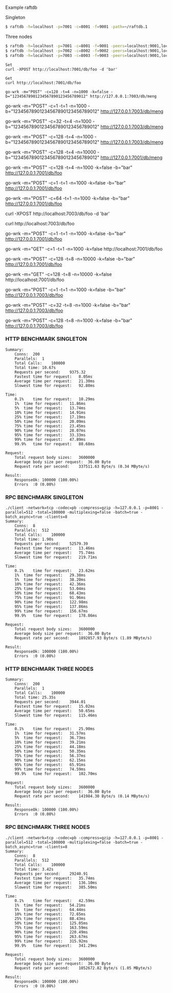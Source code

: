 Example raftdb

Singleton
```sh
$ raftdb -h=localhost -p=7001 -c=8001 -f=9001 -path=~/raftdb.1
```
Three nodes
```sh
$ raftdb -h=localhost -p=7001 -c=8001 -f=9001 -peers=localhost:9001,localhost:9002,localhost:9003 -path=./raftdb.1
$ raftdb -h=localhost -p=7002 -c=8002 -f=9002 -peers=localhost:9001,localhost:9002,localhost:9003 -path=./raftdb.2
$ raftdb -h=localhost -p=7003 -c=8003 -f=9003 -peers=localhost:9001,localhost:9002,localhost:9003 -path=./raftdb.3
```

```
Set
curl -XPOST http://localhost:7001/db/foo -d 'bar'
```

```
Get
curl http://localhost:7001/db/foo
```

```
go-wrk -m="POST" -c=128 -t=4 -n=1000 -k=false -b="12345678901234567890123456789012" http://127.0.0.1:7003/db/meng
```

go-wrk -m="POST" -c=1 -t=1 -n=1000 -b="12345678901234567890123456789012" http://127.0.0.1:7003/db/meng

go-wrk -m="POST" -c=32 -t=4 -n=1000 -b="12345678901234567890123456789012" http://127.0.0.1:7003/db/meng



go-wrk -m="POST" -c=128 -t=4 -n=1000 -b="12345678901234567890123456789012" http://127.0.0.1:7003/db/meng


go-wrk -m="POST" -c=128 -t=4 -n=10000 -b="12345678901234567890123456789012" http://127.0.0.1:7001/db/meng

go-wrk -m="POST" -c=128 -t=4 -n=1000 -k=false -b="bar" http://127.0.0.1:7001/db/foo

go-wrk -m="POST" -c=1 -t=1 -n=1000 -k=false -b="bar" http://127.0.0.1:7001/db/foo


go-wrk -m="POST" -c=64 -t=1 -n=1000 -k=false -b="bar" http://127.0.0.1:7001/db/foo


curl -XPOST http://localhost:7003/db/foo -d 'bar'

curl http://localhost:7003/db/foo

go-wrk -m="POST" -c=1 -t=1 -n=1000 -k=false -b="bar" http://127.0.0.1:7001/db/foo

go-wrk -m="GET" -c=1 -t=1 -n=1000 -k=false http://localhost:7001/db/foo

go-wrk -m="POST" -c=128 -t=8 -n=10000 -k=false -b="bar" http://127.0.0.1:7001/db/foo

go-wrk -m="GET" -c=128 -t=8 -n=10000 -k=false http://localhost:7001/db/foo

go-wrk -m="POST" -c=1 -t=1 -n=1000 -k=false -b="bar" http://127.0.0.1:7003/db/foo


go-wrk -m="POST" -c=32 -t=8 -n=1000 -k=false -b="bar" http://127.0.0.1:7003/db/foo


go-wrk -m="POST" -c=128 -t=8 -n=1000 -k=false -b="bar" http://127.0.0.1:7003/db/foo


### HTTP BENCHMARK SINGLETON
```
Summary:
	Conns:	200
	Parallels:	1
	Total Calls:	100000
	Total time:	10.67s
	Requests per second:	9375.32
	Fastest time for request:	8.05ms
	Average time per request:	21.30ms
	Slowest time for request:	92.80ms

Time:
	0.1%	time for request:	10.29ms
	1%	time for request:	11.86ms
	5%	time for request:	13.74ms
	10%	time for request:	14.91ms
	25%	time for request:	17.19ms
	50%	time for request:	20.09ms
	75%	time for request:	23.45ms
	90%	time for request:	28.07ms
	95%	time for request:	33.33ms
	99%	time for request:	47.89ms
	99.9%	time for request:	80.68ms

Request:
	Total request body sizes:	3600000
	Average body size per request:	36.00 Byte
	Request rate per second:	337511.63 Byte/s (0.34 MByte/s)

Result:
	ResponseOk:	100000 (100.00%)
	Errors	:0 (0.00%)
```

### RPC BENCHMARK SINGLETON
```
./client -network=tcp -codec=pb -compress=gzip -h=127.0.0.1 -p=8001 -parallel=512 -total=100000 -multiplexing=false -batch=true -batch_async=true -clients=8
Summary:
	Conns:	8
	Parallels:	512
	Total Calls:	100000
	Total time:	1.90s
	Requests per second:	52579.39
	Fastest time for request:	13.46ms
	Average time per request:	75.74ms
	Slowest time for request:	219.71ms

Time:
	0.1%	time for request:	23.62ms
	1%	time for request:	29.38ms
	5%	time for request:	38.20ms
	10%	time for request:	42.36ms
	25%	time for request:	53.04ms
	50%	time for request:	68.43ms
	75%	time for request:	91.96ms
	90%	time for request:	122.98ms
	95%	time for request:	137.86ms
	99%	time for request:	156.67ms
	99.9%	time for request:	178.86ms

Request:
	Total request body sizes:	3600000
	Average body size per request:	36.00 Byte
	Request rate per second:	1892857.93 Byte/s (1.89 MByte/s)

Result:
	ResponseOk:	100000 (100.00%)
	Errors	:0 (0.00%)
```

### HTTP BENCHMARK THREE NODES
```
Summary:
	Conns:	200
	Parallels:	1
	Total Calls:	100000
	Total time:	25.35s
	Requests per second:	3944.01
	Fastest time for request:	15.02ms
	Average time per request:	50.65ms
	Slowest time for request:	115.46ms

Time:
	0.1%	time for request:	25.90ms
	1%	time for request:	31.57ms
	5%	time for request:	36.73ms
	10%	time for request:	39.21ms
	25%	time for request:	44.18ms
	50%	time for request:	50.35ms
	75%	time for request:	56.37ms
	90%	time for request:	62.15ms
	95%	time for request:	65.91ms
	99%	time for request:	74.59ms
	99.9%	time for request:	102.70ms

Request:
	Total request body sizes:	3600000
	Average body size per request:	36.00 Byte
	Request rate per second:	141984.30 Byte/s (0.14 MByte/s)

Result:
	ResponseOk:	100000 (100.00%)
	Errors	:0 (0.00%)
```

### RPC BENCHMARK THREE NODES
```
./client -network=tcp -codec=pb -compress=gzip -h=127.0.0.1 -p=8001 -parallel=512 -total=100000 -multiplexing=false -batch=true -batch_async=true -clients=8
Summary:
	Conns:	8
	Parallels:	512
	Total Calls:	100000
	Total time:	3.42s
	Requests per second:	29240.91
	Fastest time for request:	35.74ms
	Average time per request:	136.10ms
	Slowest time for request:	385.50ms

Time:
	0.1%	time for request:	42.59ms
	1%	time for request:	54.21ms
	5%	time for request:	64.44ms
	10%	time for request:	72.65ms
	25%	time for request:	88.43ms
	50%	time for request:	125.05ms
	75%	time for request:	163.59ms
	90%	time for request:	220.49ms
	95%	time for request:	263.67ms
	99%	time for request:	315.92ms
	99.9%	time for request:	341.29ms

Request:
	Total request body sizes:	3600000
	Average body size per request:	36.00 Byte
	Request rate per second:	1052672.82 Byte/s (1.05 MByte/s)

Result:
	ResponseOk:	100000 (100.00%)
	Errors	:0 (0.00%)
```